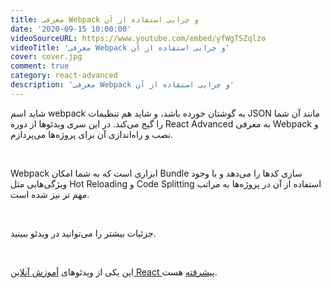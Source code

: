 ```yaml
---
title: معرفی Webpack و چرایی استفاده‌ از آن
date: '2020-09-15 10:00:00'
videoSourceURL: https://www.youtube.com/embed/yfWgTSZqlzo
videoTitle: 'معرفی Webpack و چرایی استفاده‌ از آن'
cover: cover.jpg
comment: true
category: react-advanced
description: 'معرفی Webpack و چرایی استفاده‌ از آن'
---
```


شاید اسم webpack به گوشتان خورده باشد، و شاید هم تنظیمات JSON مانند آن شما را گیج می‌کند. در این سری ویدئو‌ها از دوره React Advanced به معرفی Webpack و نصب و راه‌اندازی آن برای پروژه‌ها می‌پردازم.

<br />

Webpack ابزاری است که به شما امکان Bundle سازی کد‌ها را می‌دهد و با وجود ویژگی‌هایی مثل Hot Reloading و Code Splitting استفاده از آن در پروژه‌ها به مراتب مهم تر نیز شده است.

<br />

جزئیات بیشتر را می‌توانید در ویدئو ببینید.

<br />

این یکی از ویدئو‌های
[آموزش آنلاین React پیشرفته](/react-advanced-course)
هست.
